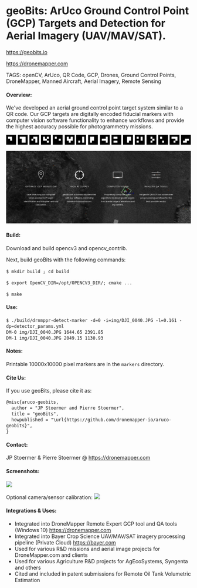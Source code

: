 # geoBits: ArUco Ground Control Point (GCP) Targets and Detection for Aerial Imagery (UAV/MAV/SAT).
https://geobits.io 

https://dronemapper.com

TAGS: openCV, ArUco, QR Code, GCP, Drones, Ground Control Points, DroneMapper, Manned Aircraft, Aerial Imagery, Remote Sensing

#### Overview:

We've developed an aerial ground control point target system similar to a QR code. 
Our GCP targets are digitally encoded fiducial markers with computer vision software 
functionality to enhance workflows and provide the highest accuracy possible for 
photogrammetry missions.

![](img/readme_geobits_16.png)

![](img/readme_overview.png)

#### Build:

Download and build opencv3 and opencv_contrib.

Next, build geoBits with the following commands:

```$ mkdir build ; cd build```

```$ export OpenCV_DIR=/opt/OPENCV3_DIR/; cmake ...```

```$ make```

#### Use:

```
$ ./build/drnmppr-detect-marker -d=0 -i=img/DJI_0040.JPG -l=0.161 -dp=detector_params.yml
DM-0 img/DJI_0040.JPG 1644.65 2391.85
DM-1 img/DJI_0040.JPG 2049.15 1130.93
```

#### Notes:

Printable 10000x10000 pixel markers are in the `markers` directory.

#### Cite Us:

If you use geoBits, please cite it as:

```
@misc{aruco-geobits,
  author = "JP Stoermer and Pierre Stoermer",
  title = "geoBits",
  howpublished = "\url{https://github.com/dronemapper-io/aruco-geobits}",
}
```

#### Contact:
JP Stoermer & Pierre Stoermer @ https://dronemapper.com

#### Screenshots:
![](img/readme_detected.png)

Optional camera/sensor calibration:
![](img/dji-phantom3-calib-result.PNG)

#### Integrations & Uses:

- Integrated into DroneMapper Remote Expert GCP tool and QA tools (Windows 10) https://dronemapper.com
- Integrated into Bayer Crop Science UAV/MAV/SAT imagery processing pipeline (Private Cloud) https://bayer.com
- Used for various R&D missions and aerial image projects for DroneMapper.com and clients
- Used for various Agriculture R&D projects for AgEcoSystems, Syngenta and others
- Cited and included in patent submissions for Remote Oil Tank Volumetric Estimation